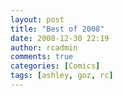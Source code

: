 ```yaml
---
layout: post
title: "Best of 2008"
date: 2008-12-30 22:19
author: rcadmin
comments: true
categories: [Comics]
tags: [ashley, goz, rc]
---
```

<a href="http://bitsmack.com/wp/2008/12/31/best-of-2008/"><img src="http://dl.bitsmack.com/uploads/2008/12/20081230.jpg" alt="" title="Honorable Mention: Super Mario Galaxy, the only Wii game I played." class="alignnone size-full wp-image-1538" /></a>
